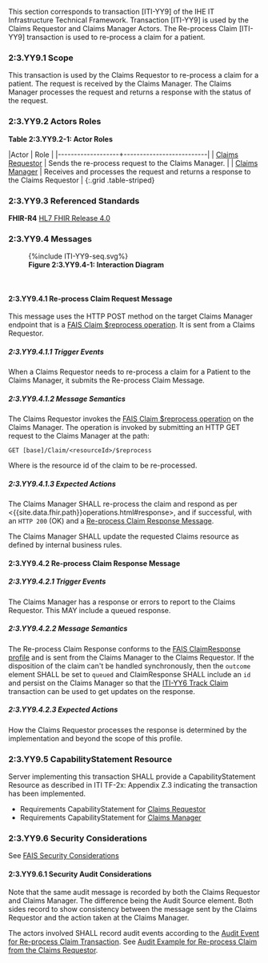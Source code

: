 This section corresponds to transaction [ITI-YY9] of the IHE IT Infrastructure Technical Framework. Transaction [ITI-YY9] is used by the Claims Requestor and Claims Manager Actors. The Re-process Claim [ITI-YY9] transaction is used to re-process a claim for a patient.

### 2:3.YY9.1 Scope

This transaction is used by the Claims Requestor to re-process a claim for a patient.  The request is received by the Claims Manager.  The Claims Manager processes the request and returns a response with the status of the request.

### 2:3.YY9.2 Actors Roles

**Table 2:3.YY9.2-1: Actor Roles**

|Actor | Role |
|-------------------+--------------------------|
| [Claims Requestor](volume-1.html#claims-requestor)    | Sends the re-process request to the Claims Manager. |
| [Claims Manager](volume-1.html#claims-manager) | Receives and processes the request and returns a response to the Claims Requestor |
{:.grid .table-striped}

### 2:3.YY9.3 Referenced Standards

**FHIR-R4** [HL7 FHIR Release 4.0]({{site.data.fhir.path}})

### 2:3.YY9.4 Messages

<figure>
{%include ITI-YY9-seq.svg%}
<figcaption id="f2.3.YY9.4-1"><b>Figure 2:3.YY9.4-1: Interaction Diagram</b></figcaption>
</figure>
<br clear="all">

#### 2:3.YY9.4.1 Re-process Claim Request Message

This message uses the HTTP POST method on the target Claims Manager endpoint that is a [FAIS Claim $reprocess operation](OperationDefinition-IHE.FAIS.Claim.Reprocess.html).
It is sent from a Claims Requestor.

##### 2:3.YY9.4.1.1 Trigger Events

When a Claims Requestor needs to re-process a claim for a Patient to the Claims Manager, it submits the Re-process Claim Message.

##### 2:3.YY9.4.1.2 Message Semantics

The Claims Requestor invokes the [FAIS Claim $reprocess operation](OperationDefinition-IHE.FAIS.Claim.Reprocess.html) on the Claims Manager.  The operation is invoked by submitting an HTTP GET request to the Claims Manager at the path:

```
GET [base]/Claim/<resourceId>/$reprocess
```

Where <resourceId> is the resource id of the claim to be re-processed.


##### 2:3.YY9.4.1.3 Expected Actions

The Claims Manager SHALL re-process the claim and respond as per <{{site.data.fhir.path}}operations.html#response>, and if successful, with an `HTTP 200` (OK) and a [Re-process Claim Response Message](#enroll-response).

The Claims Manager SHALL update the requested Claims resource as defined by internal business rules.

<a name="enroll-response"></a>

#### 2:3.YY9.4.2 Re-process Claim Response Message

##### 2:3.YY9.4.2.1 Trigger Events

The Claims Manager has a response or errors to report to the Claims Requestor.  This MAY include a queued response.

##### 2:3.YY9.4.2.2 Message Semantics

The Re-process Claim Response conforms to the [FAIS ClaimResponse profile](StructureDefinition-IHE.FAIS.ClaimResponse.html) and is sent from the Claims Manager to the Claims Requestor.  If the disposition of the claim can't be handled synchronously, then the `outcome` element SHALL be set to `queued` and ClaimResponse SHALL include an `id` and persist on the Claims Manager so that the [ITI-YY6 Track Claim](ITI-YY6.html) transaction can be used to get updates on the response.

##### 2:3.YY9.4.2.3 Expected Actions

How the Claims Requestor processes the response is determined by the implementation and beyond the scope of this profile. 

### 2:3.YY9.5 CapabilityStatement Resource

Server implementing this transaction SHALL provide a CapabilityStatement Resource as described in ITI TF-2x: Appendix Z.3 indicating the transaction has been implemented.

- Requirements CapabilityStatement for [Claims Requestor](CapabilityStatement-IHE.FAIS.ClaimsRequestor.html)
- Requirements CapabilityStatement for [Claims Manager](CapabilityStatement-IHE.FAIS.ClaimsManager.html)

### 2:3.YY9.6 Security Considerations

See [FAIS Security Considerations](volume-1.html#security-considerations)

#### 2:3.YY9.6.1 Security Audit Considerations

Note that the same audit message is recorded by both the Claims Requestor and Claims Manager.  The difference being the Audit Source element.  Both sides record to show consistency between the message sent by the Claims Requestor and the action taken at the Claims Manager.

The actors involved SHALL record audit events according to the [Audit Event for Re-process Claim Transaction](StructureDefinition-IHE.FAIS.Audit.Claim.Reprocess.html).  See [Audit Example for Re-process Claim from the Claims Requestor](AuditEvent-ex-AuditFAISReprocessClaim.html).
